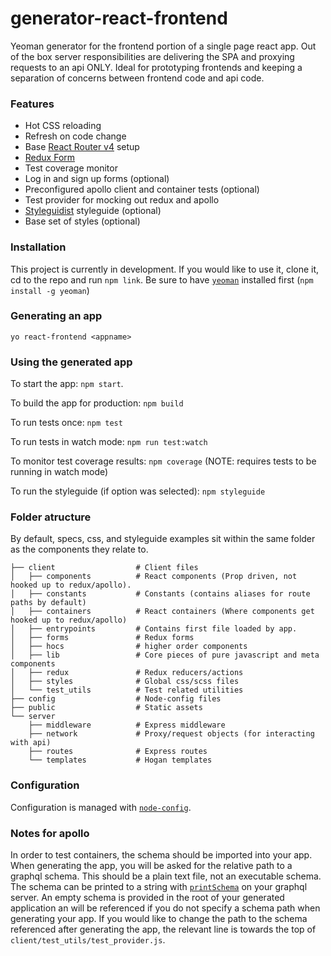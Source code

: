 # generator-react-frontend

Yeoman generator for the frontend portion of a single page react app. Out of the box server responsibilities are delivering the SPA and proxying requests to an api ONLY. Ideal for prototyping frontends and keeping a separation of concerns between frontend code and api code.

### Features

- Hot CSS reloading
- Refresh on code change
- Base [React Router v4](https://reacttraining.com/react-router/web/guides/philosophy) setup
- [Redux Form](https://redux-form.com/7.3.0/)
- Test coverage monitor
- Log in and sign up forms (optional)
- Preconfigured apollo client and container tests (optional)
- Test provider for mocking out redux and apollo
- [Styleguidist](https://github.com/styleguidist/react-styleguidist) styleguide (optional)
- Base set of styles (optional)

### Installation

This project is currently in development. If you would like to use it, clone it, cd to the repo and run `npm link`. Be sure to have [`yeoman`](http://yeoman.io/learning/index.html) installed first (`npm install -g yeoman`)

### Generating an app

```
yo react-frontend <appname>
```

### Using the generated app

To start the app: `npm start`.

To build the app for production: `npm build`

To run tests once: `npm test`

To run tests in watch mode: `npm run test:watch`

To monitor test coverage results: `npm coverage` (NOTE: requires tests to be running in watch mode)

To run the styleguide (if option was selected): `npm styleguide`

### Folder atructure

By default, specs, css, and styleguide examples sit within the same folder as the components they relate to.

    ├── client                  # Client files
    │   ├── components          # React components (Prop driven, not hooked up to redux/apollo).
    │   ├── constants           # Constants (contains aliases for route paths by default)
    │   ├── containers          # React containers (Where components get hooked up to redux/apollo)
    │   ├── entrypoints         # Contains first file loaded by app.
    │   ├── forms               # Redux forms
    │   ├── hocs                # higher order components
    │   ├── lib                 # Core pieces of pure javascript and meta components
    │   ├── redux               # Redux reducers/actions
    │   ├── styles              # Global css/scss files
    │   └── test_utils          # Test related utilities
    ├── config                  # Node-config files
    ├── public                  # Static assets
    └── server
        ├── middleware          # Express middleware
        ├── network             # Proxy/request objects (for interacting with api)
        ├── routes              # Express routes
        └── templates           # Hogan templates

### Configuration

Configuration is managed with [`node-config`](https://github.com/lorenwest/node-config).

### Notes for apollo

In order to test containers, the schema should be imported into your app. When generating the app, you will be asked for the relative path to a graphql schema. This should be a plain text file, not an executable schema. The schema can be printed to a string with [`printSchema`](http://graphql.org/graphql-js/utilities/#printschema) on your graphql server. An empty schema is provided in the root of your generated application an will be referenced if you do not specify a schema path when generating your app. If you would like to change the path to the schema referenced after generating the app, the relevant line is towards the top of `client/test_utils/test_provider.js`.
